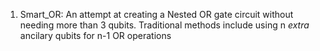 
1. Smart_OR: An attempt at creating a Nested OR gate circuit without needing more than 3 qubits. 
    Traditional methods include using n *extra* ancilary qubits for n-1 OR operations  
